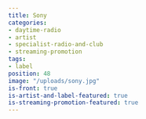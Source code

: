 ```yaml
---
title: Sony
categories:
- daytime-radio
- artist
- specialist-radio-and-club
- streaming-promotion
tags:
- label
position: 48
image: "/uploads/sony.jpg"
is-front: true
is-artist-and-label-featured: true
is-streaming-promotion-featured: true
---
```


